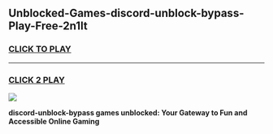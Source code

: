 
## Unblocked-Games-discord-unblock-bypass-Play-Free-2n1lt
<h3>
<a href="https://premium76.site?title=discord-unblock-bypass&ref=23A">CLICK TO PLAY</a></h3>
<hr>

<h3>
<a href="https://premium76.site?title=discord-unblock-bypass&ref=23A">CLICK 2 PLAY</a>
  
</h3>

<a href="https://premium76.site?title=discord-unblock-bypass&ref=23A"><img src="https://clearcache.store/games.png"></a>


**discord-unblock-bypass games unblocked: Your Gateway to Fun and Accessible Online Gaming**
